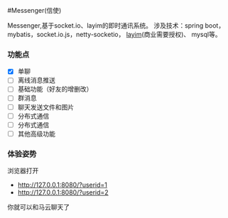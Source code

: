 #Messenger(信使)

Messenger,基于socket.io、layim的即时通讯系统。
涉及技术：spring boot，mybatis，socket.io.js，netty-socketio，
[layim](https://www.layui.com/demo/layim.html)(商业需要授权)、
mysql等。

### 功能点
- [x] 单聊
- [ ] 离线消息推送
- [ ] 基础功能（好友的增删改）
- [ ] 群消息
- [ ] 聊天发送文件和图片
- [ ] 分布式通信
- [ ] 分布式通信
- [ ] 其他高级功能

### 体验姿势

浏览器打开
-  http://127.0.0.1:8080/?userid=1 
-  http://127.0.0.1:8080/?userid=2
 
 你就可以和马云聊天了